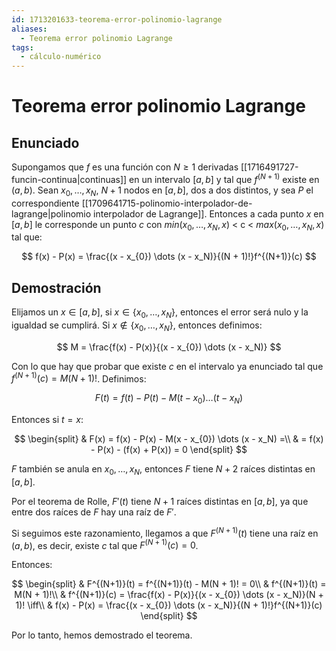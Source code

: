 ```yaml
---
id: 1713201633-teorema-error-polinomio-lagrange
aliases:
  - Teorema error polinomio Lagrange
tags:
  - cálculo-numérico
---
```


# Teorema error polinomio Lagrange

## Enunciado

Supongamos que $f$ es una función con $N\ge 1$ derivadas [[1716491727-funcin-continua|continuas]] en un intervalo $[a,b]$ y tal que $f^{(N+1)}$ existe en $(a,b)$. Sean $x_{0},\ldots ,x_{N}$, $N + 1$ nodos en $[a,b]$, dos a dos distintos, y sea $P$ el correspondiente [[1709641715-polinomio-interpolador-de-lagrange|polinomio interpolador de Lagrange]]. Entonces a cada punto $x$ en $[a,b]$ le corresponde un punto $c$ con ${min(x_{0},\ldots ,x_N,x)}$ < c < ${max(x_{0},\ldots ,x_N,x)}$ tal que:

$$
f(x) - P(x) = \frac{(x - x_{0}) \dots (x - x_N)}{(N + 1)!}f^{(N+1)}(c)
$$

## Demostración

Elijamos un $x \in [a,b]$, si $x \in \{x_{0},\ldots,x_N\}$, entonces el error será nulo y la igualdad se cumplirá. Si $x \notin \{x_{0},\ldots,x_N\}$, entonces definimos:

$$
M = \frac{f(x) - P(x)}{(x - x_{0}) \dots (x - x_N)}
$$

Con lo que hay que probar que existe $c$ en el intervalo ya enunciado tal que $f^{(N+1)}(c) = M(N + 1)!$. Definimos:

$$
F(t) = f(t) - P(t) - M(t - x_{0}) \dots (t - x_N)
$$

Entonces si $t = x$:

$$
\begin{split}
    & F(x) = f(x) - P(x) - M(x - x_{0}) \dots (x - x_N) =\\
    & = f(x) - P(x) - (f(x) + P(x)) = 0
\end{split}
$$

$F$ también se anula en $x_{0},\ldots,x_N$, entonces $F$ tiene $N + 2$ raíces distintas en $[a,b]$.

Por el teorema de Rolle, $F'(t)$ tiene $N + 1$ raíces distintas en $[a,b]$, ya que entre dos raíces de $F$ hay una raíz de $F'$.

Si seguimos este razonamiento, llegamos a que $F^{(N+1)}(t)$ tiene una raíz en $(a,b)$, es decir, existe $c$ tal que $F^{(N+1)}(c) = 0$.

Entonces:

$$
\begin{split}
    & F^{(N+1)}(t) = f^{(N+1)}(t) - M(N + 1)! = 0\\
    & f^{(N+1)}(t) = M(N + 1)!\\
    & f^{(N+1)}(c) = \frac{f(x) - P(x)}{(x - x_{0}) \dots (x - x_N)}(N + 1)! \iff\\
    & f(x) - P(x) = \frac{(x - x_{0}) \dots (x - x_N)}{(N + 1)!}f^{(N+1)}(c)
\end{split}
$$

Por lo tanto, hemos demostrado el teorema.
